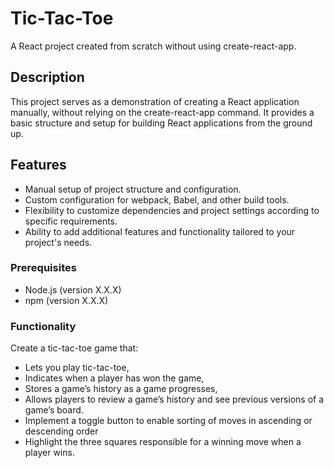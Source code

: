# Tic-Tac-Toe

A React project created from scratch without using create-react-app.

## Description

This project serves as a demonstration of creating a React application manually, without relying on the create-react-app command. It provides a basic structure and setup for building React applications from the ground up.

## Features

- Manual setup of project structure and configuration.
- Custom configuration for webpack, Babel, and other build tools.
- Flexibility to customize dependencies and project settings according to specific requirements.
- Ability to add additional features and functionality tailored to your project's needs.

### Prerequisites

- Node.js (version X.X.X)
- npm (version X.X.X)

### Functionality

Create a tic-tac-toe game that:

- Lets you play tic-tac-toe,
- Indicates when a player has won the game,
- Stores a game’s history as a game progresses,
- Allows players to review a game’s history and see previous versions of a game’s board.
- Implement a toggle button to enable sorting of moves in ascending or descending order
- Highlight the three squares responsible for a winning move when a player wins.